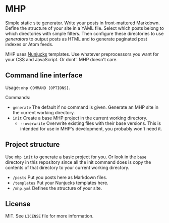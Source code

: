 # MHP

Simple static site generator. Write your posts in front-mattered Markdown. Define the structure of your site in a YAML file. Select which posts belong to which directories with simple filters. Then configure these directories to use *generators* to output posts as HTML and to generate paginated post indexes or Atom feeds.

MHP uses [Nunjucks](https://mozilla.github.io/nunjucks/) templates. Use whatever preprocessors you want for your CSS and JavaScript. Or dont'. MHP doesn't care.

## Command line interface

Usage: `mhp COMMAND [OPTIONS]`.

Commands:

* `generate` The default if no command is given. Generate an MHP site in the current working directory.
* `init` Create a base MHP project in the current working directory.
    * `--overwrite` Overwrite existing files with their base versions. This is intended for use in MHP's development, you probably won't need it.

## Project structure

Use `mhp init` to generate a basic project for you. Or look in the `base` directory in this repository since all the init command does is copy the contents of that directory to your current working directory.

* `/posts` Put you posts here as Markdown files.
* `/templates` Put your Nunjucks templates here.
* `/mhp.yml` Defines the structure of your site.

## License

MIT. See `LICENSE` file for more information.
